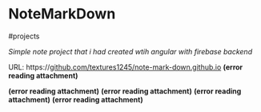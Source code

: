# NoteMarkDown
#projects 

*Simple note project that i had created wtih angular with firebase backend* 

URL: https://<a href="http://github.com/textures1245/note-mark-down.github.io" rel="noopener" class="external-link" target="_blank" style="color:#e4afaff;">github.com/textures1245/note-mark-down.github.io</a>
 **(error reading attachment)**

 **(error reading attachment)**
 **(error reading attachment)**
 **(error reading attachment)**
 **(error reading attachment)**